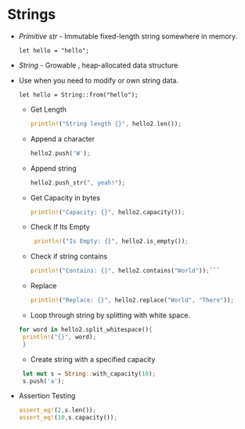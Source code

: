 # Strings

- _Primitive str_ - Immutable fixed-length string somewhere in memory.

  `let hello = "hello";`

- _String_ - Growable , heap-allocated data structure
- Use when you need to modify or own string data.

  `let hello = String::from("hello");`

  - Get Length

    ```rs
    println!("String length {}", hello2.len());
    ```

  - Append a character

    ```rs
    hello2.push('W');
    ```

  - Append string

    ```rs
    hello2.push_str(", yeah!");
    ```

  - Get Capacity in bytes

    ```rs
    println!("Capacity: {}", hello2.capacity());
    ```

  - Check If Its Empty

    ```rs
     println!("Is Empty: {}", hello2.is_empty());
    ```

  - Check if string contains

    ````rs
    println!("Contains: {}", hello2.contains("World"));```

    ````

  - Replace

    ```rs
    println!("Replace: {}", hello2.replace("World", "There"));
    ```

  - Loop through string by splitting with white space.

  ```rs
  for word in hello2.split_whitespace(){
   println!("{}", word);
   }
  ```

  - Create string with a specified capacity

  ```rs
   let mut s = String::with_capacity(10);
   s.push('a');
  ```

- Assertion Testing

  ```rs
  assert_eq!(2,s.len());
  assert_eq!(10,s.capacity());
  ```
